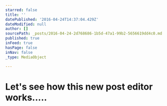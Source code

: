 ```yaml
---
starred: false
title: ''
datePublished: '2016-04-24T14:37:04.429Z'
dateModified: null
author: []
sourcePath: _posts/2016-04-24-2d768686-1b5d-47a1-99b2-5656619dd4c0.md
published: true
inFeed: true
hasPage: false
inNav: false
_type: MediaObject

---
```

# Let's see how this new post editor works.....